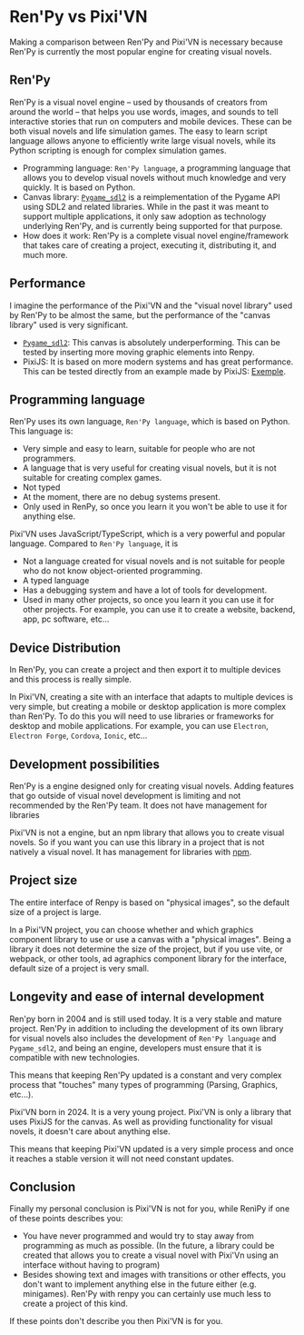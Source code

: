 # Ren'Py vs Pixi'VN

Making a comparison between Ren'Py and Pixi'VN is necessary because Ren'Py is currently the most popular engine for creating visual novels.

## Ren'Py

Ren'Py is a visual novel engine – used by thousands of creators from around the world – that helps you use words, images, and sounds to tell interactive stories that run on computers and mobile devices. These can be both visual novels and life simulation games. The easy to learn script language allows anyone to efficiently write large visual novels, while its Python scripting is enough for complex simulation games.

* Programming language: `Ren'Py language`, a programming language that allows you to develop visual novels without much knowledge and very quickly. It is based on Python.
* Canvas library: [`Pygame_sdl2`](https://github.com/renpy/pygame_sdl2) is a reimplementation of the Pygame API using SDL2 and related libraries. While in the past it was meant to support multiple applications, it only saw adoption as technology underlying Ren'Py, and is currently being supported for that purpose.
* How does it work: Ren'Py is a complete visual novel engine/framework that takes care of creating a project, executing it, distributing it, and much more.

## Performance

I imagine the performance of the Pixi'VN and the "visual novel library" used by Ren'Py to be almost the same, but the performance of the "canvas library" used is very significant.

* [`Pygame_sdl2`](https://github.com/renpy/pygame_sdl2): This canvas is absolutely underperforming. This can be tested by inserting more moving graphic elements into Renpy.
* PixiJS: It is based on more modern systems and has great performance. This can be tested directly from an example made by PixiJS: [Exemple](https://pixijs.com/examples/basic/cache-as-bitmap).

## Programming language

Ren'Py uses its own language, `Ren'Py language`, which is based on Python. This language is:

* Very simple and easy to learn, suitable for people who are not programmers.
* A language that is very useful for creating visual novels, but it is not suitable for creating complex games.
* Not typed
* At the moment, there are no debug systems present.
* Only used in RenPy, so once you learn it you won't be able to use it for anything else.

Pixi'VN uses JavaScript/TypeScript, which is a very powerful and popular language. Compared to `Ren'Py language`, it is

* Not a language created for visual novels and is not suitable for people who do not know object-oriented programming.
* A typed language
* Has a debugging system and have a lot of tools for development.
* Used in many other projects, so once you learn it you can use it for other projects. For example, you can use it to create a website, backend, app, pc software, etc...

## Device Distribution

In Ren'Py, you can create a project and then export it to multiple devices and this process is really simple.

In Pixi'VN, creating a site with an interface that adapts to multiple devices is very simple, but creating a mobile or desktop application is more complex than Ren'Py.
To do this you will need to use libraries or frameworks for desktop and mobile applications. For example, you can use `Electron`, `Electron Forge`, `Cordova`, `Ionic`, etc...

## Development possibilities

Ren'Py is a engine designed only for creating visual novels. Adding features that go outside of visual novel development is limiting and not recommended by the Ren'Py team. It does not have management for libraries

Pixi'VN is not a engine, but an npm library that allows you to create visual novels. So if you want you can use this library in a project that is not natively a visual novel. It has management for libraries with [npm](https://www.npmjs.com/).

## Project size

The entire interface of Renpy is based on "physical images", so the default size of a project is large.

In a Pixi'VN project, you can choose whether and which graphics component library to use or use a canvas with a "physical images". Being a library it does not determine the size of the project, but if you use vite, or webpack, or other tools, ad agraphics component library for the interface, default size of a project is very small.

## Longevity and ease of internal development

Ren'py born in 2004 and is still used today. It is a very stable and mature project.
Ren'Py in addition to including the development of its own library for visual novels also includes the development of `Ren'Py language` and `Pygame_sdl2`, and being an engine, developers must ensure that it is compatible with new technologies.

This means that keeping Ren'Py updated is a constant and very complex process that "touches" many types of programming (Parsing, Graphics, etc...).

Pixi'VN born in 2024. It is a very young project.
Pixi'VN is only a library that uses PixiJS for the canvas. As well as providing functionality for visual novels, it doesn't care about anything else.

This means that keeping Pixi'VN updated is a very simple process and once it reaches a stable version it will not need constant updates.

## Conclusion

Finally my personal conclusion is Pixi'VN is not for you, while RenìPy if one of these points describes you:

* You have never programmed and would try to stay away from programming as much as possible. (In the future, a library could be created that allows you to create a visual novel with Pixi'Vn using an interface without having to program)
* Besides showing text and images with transitions or other effects, you don't want to implement anything else in the future either (e.g. minigames). Ren'Py with renpy you can certainly use much less to create a project of this kind.

If these points don't describe you then Pixi'VN is for you.
